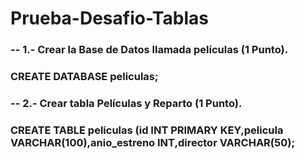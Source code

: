 # Prueba-Desafio-Tablas
### -- 1.- Crear la Base de Datos llamada películas (1 Punto).
### CREATE DATABASE peliculas;
### -- 2.- Crear tabla Películas y Reparto (1 Punto).
### CREATE TABLE peliculas (id INT PRIMARY KEY,pelicula VARCHAR(100),anio_estreno INT,director VARCHAR(50);
